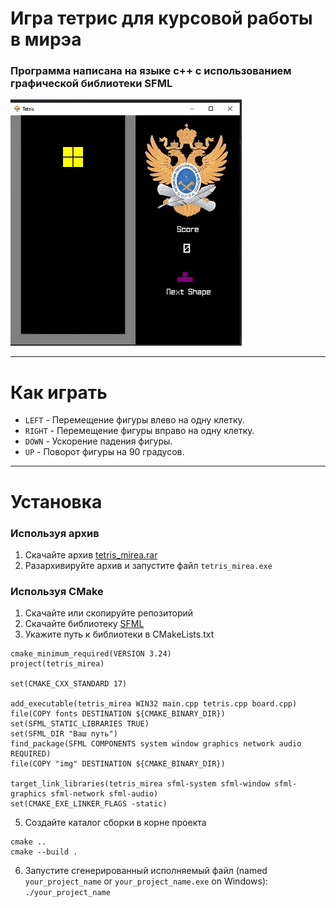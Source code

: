 # Игра тетрис для курсовой работы в мирэа
### Программа написана на языке с++ с использованием графической библиотеки SFML
![screen-gif](./tetris.gif)
____
# Как играть
- `LEFT` - Перемещение фигуры влево на одну клетку.
- `RIGHT` - Перемещение фигуры вправо на одну клетку.
- `DOWN` - Ускорение падения фигуры.
- `UP` - Поворот фигуры на 90 градусов.
____
# Установка
### Используя архив
1. Скачайте архив [tetris_mirea.rar](https://github.com/kripistor/tetris_mirea/blob/master/tetris_mirea.rar)
2. Разархивируйте архив и запустите файл `tetris_mirea.exe`
### Используя CMake
1. Скачайте или скопируйте репозиторий
2. Скачайте библиотеку [SFML](https://www.sfml-dev.org/download/sfml/2.5.1/)
3. Укажите путь к библиотеки в CMakeLists.txt
```
cmake_minimum_required(VERSION 3.24)
project(tetris_mirea)

set(CMAKE_CXX_STANDARD 17)

add_executable(tetris_mirea WIN32 main.cpp tetris.cpp board.cpp)
file(COPY fonts DESTINATION ${CMAKE_BINARY_DIR})
set(SFML_STATIC_LIBRARIES TRUE)
set(SFML_DIR "Ваш путь")
find_package(SFML COMPONENTS system window graphics network audio REQUIRED)
file(COPY "img" DESTINATION ${CMAKE_BINARY_DIR})

target_link_libraries(tetris_mirea sfml-system sfml-window sfml-graphics sfml-network sfml-audio)
set(CMAKE_EXE_LINKER_FLAGS -static)
```
5. Создайте каталог сборки в корне проекта
```
cmake ..
cmake --build .
```
6. Запустите сгенерированный исполняемый файл (named `your_project_name` or `your_project_name.exe` on Windows): `./your_project_name`
